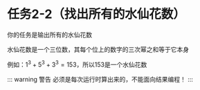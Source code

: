 # 任务2-2（找出所有的水仙花数）
你的任务是输出所有的水仙花数

水仙花数是一个三位数，其每个位上的数字的三次幂之和等于它本身

例如：$1^3+5^3+3^3=153$，所以153是一个水仙花数

::: warning 警告
必须是每次运行时算出来的，不能面向结果编程！
:::